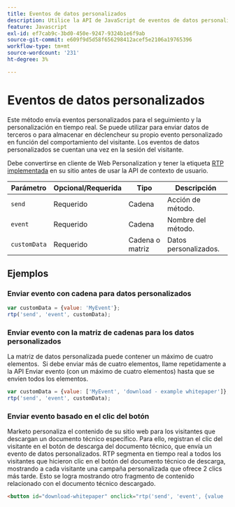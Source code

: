 ```yaml
---
title: Eventos de datos personalizados
description: Utilice la API de JavaScript de eventos de datos personalizados para rastrear eventos únicos.
feature: Javascript
exl-id: ef7cab9c-3bd0-450e-9247-9324b1e6f9ab
source-git-commit: e609f9d5d58f656298412acef5e2106a19765396
workflow-type: tm+mt
source-wordcount: '231'
ht-degree: 3%

---
```


# Eventos de datos personalizados

Este método envía eventos personalizados para el seguimiento y la personalización en tiempo real. Se puede utilizar para enviar datos de terceros o para almacenar en déclencheur su propio evento personalizado en función del comportamiento del visitante. Los eventos de datos personalizados se cuentan una vez en la sesión del visitante.

Debe convertirse en cliente de Web Personalization y tener la etiqueta [RTP implementada](https://experienceleague.adobe.com/es/docs/marketo/using/product-docs/web-personalization/rtp-tag-implementation/deploy-the-rtp-javascript) en su sitio antes de usar la API de contexto de usuario.

| Parámetro | Opcional/Requerida | Tipo | Descripción |
|---|---|---|---|
| `send` | Requerido | Cadena | Acción de método. |
| `event` | Requerido | Cadena | Nombre del método. |
| `customData` | Requerido | Cadena o matriz | Datos personalizados. |

## Ejemplos

### Enviar evento con cadena para datos personalizados

```javascript
var customData = {value: 'MyEvent'};
rtp('send', 'event', customData);
```

### Enviar evento con la matriz de cadenas para los datos personalizados

La matriz de datos personalizada puede contener un máximo de cuatro elementos.  Si debe enviar más de cuatro elementos, llame repetidamente a la API Enviar evento (con un máximo de cuatro elementos) hasta que se envíen todos los elementos.

```javascript
var customData = {value: ['MyEvent', 'download - example whitepaper']};
rtp('send', 'event', customData);
```

### Enviar evento basado en el clic del botón

Marketo personaliza el contenido de su sitio web para los visitantes que descargan un documento técnico específico. Para ello, registran el clic del visitante en el botón de descarga del documento técnico, que envía un evento de datos personalizados. RTP segmenta en tiempo real a todos los visitantes que hicieron clic en el botón del documento técnico de descarga, mostrando a cada visitante una campaña personalizada que ofrece 2 clics más tarde. Esto se logra mostrando otro fragmento de contenido relacionado con el documento técnico descargado.

```html
<button id="download-whitepaper" onclick="rtp('send', 'event', {value :'download - example whitepaper'})">Download</button>
```
